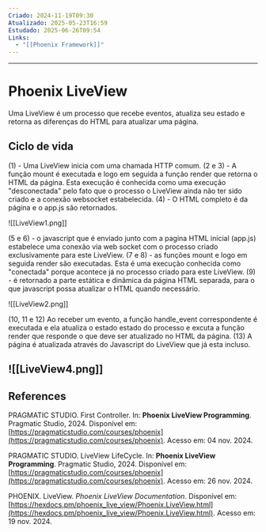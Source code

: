 ```yaml
---
Criado: 2024-11-19T09:30
Atualizado: 2025-05-23T16:59
Estudado: 2025-06-26T09:54
Links:
  - "[[Phoenix Framework]]"
---
```

---
# Phoenix LiveView

Uma LiveView é um processo que recebe eventos, atualiza seu estado e retorna as diferenças do HTML para atualizar uma página.

## Ciclo de vida

(1) - Uma LiveView inicia com uma chamada HTTP comum. 
(2 e 3) - A função mount é executada e logo em seguida a função render que retorna o HTML da página. Esta execução é conhecida como uma execução "desconectada" pelo fato que o processo o LiveView ainda não ter sido criado e a conexão websocket estabelecida.
(4) - O HTML completo é da página e o app.js são retornados.

![[LiveView1.png]]

(5 e 6) -  o javascript que é enviado junto com a pagina HTML inicial (app.js)  estabelece uma conexão via web socket com o processo criado exclusivamente para este LiveView.
(7 e 8) - as funções mount e logo em seguida render são executadas. Esta é uma execução conhecida como "conectada" porque acontece já no processo criado para este LiveView.
(9) - é retornado a parte estática e dinâmica da página HTML separada, para o que javascript possa atualizar o HTML quando necessário.

![[LiveView2.png]]

(10, 11 e 12) Ao receber um evento, a função handle_event correspondente é executada e ela atualiza o estado estado do processo e excuta a função render que responde o que deve ser atualizado no HTML da página. 
(13) A página é atualizada através do Javascript do LiveView que já esta incluso.

![[LiveView4.png]]
---
## References

PRAGMATIC STUDIO. First Controller. In: **Phoenix LiveView Programming**. Pragmatic Studio, 2024. Disponível em: [https://pragmaticstudio.com/courses/phoenix](https://pragmaticstudio.com/courses/phoenix). Acesso em: 04 nov. 2024.

PRAGMATIC STUDIO. LiveView LifeCycle. In: **Phoenix LiveView Programming**. Pragmatic Studio, 2024. Disponível em: [https://pragmaticstudio.com/courses/phoenix](https://pragmaticstudio.com/courses/phoenix). Acesso em: 26 nov. 2024.

PHOENIX. LiveView. _Phoenix LiveView Documentation_. Disponível em: [https://hexdocs.pm/phoenix_live_view/Phoenix.LiveView.html](https://hexdocs.pm/phoenix_live_view/Phoenix.LiveView.html). Acesso em: 19 nov. 2024.
